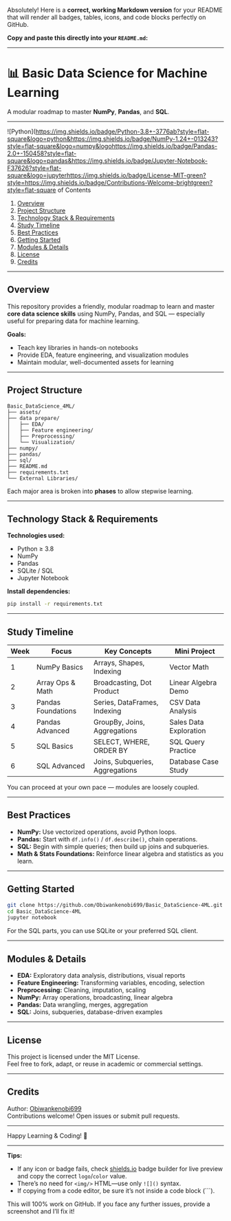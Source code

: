 Absolutely! Here is a **correct, working Markdown version** for your README that will render all badges, tables, icons, and code blocks perfectly on GitHub.

**Copy and paste this directly into your `README.md`:**

***

# 📊 Basic Data Science for Machine Learning

A modular roadmap to master **NumPy**, **Pandas**, and **SQL**.

***

![Python](https://img.shields.io/badge/Python-3.8+-3776ab?style=flat-square&logo=python&https://img.shields.io/badge/NumPy-1.24+-013243?style=flat-square&logo=numpy&logohttps://img.shields.io/badge/Pandas-2.0+-150458?style=flat-square&logo=pandas&https://img.shields.io/badge/Jupyter-Notebook-F37626?style=flat-square&logo=jupyterhttps://img.shields.io/badge/License-MIT-green?style=https://img.shields.io/badge/Contributions-Welcome-brightgreen?style=flat-square of Contents

1. [Overview](#overview)
2. [Project Structure](#project-structure)
3. [Technology Stack & Requirements](#technology-stack--requirements)
4. [Study Timeline](#study-timeline)
5. [Best Practices](#best-practices)
6. [Getting Started](#getting-started)
7. [Modules & Details](#modules--details)
8. [License](#license)
9. [Credits](#credits)

***

## Overview

This repository provides a friendly, modular roadmap to learn and master **core data science skills** using NumPy, Pandas, and SQL — especially useful for preparing data for machine learning.

**Goals:**

- Teach key libraries in hands-on notebooks
- Provide EDA, feature engineering, and visualization modules
- Maintain modular, well-documented assets for learning

***

## Project Structure

```
Basic_DataScience_4ML/
├── assets/
├── data prepare/
│   ├── EDA/
│   ├── Feature engineering/
│   ├── Preprocessing/
│   └── Visualization/
├── numpy/
├── pandas/
├── sql/
├── README.md
├── requirements.txt
└── External Libraries/
```

Each major area is broken into **phases** to allow stepwise learning.

***

## Technology Stack & Requirements

**Technologies used:**

- Python ≥ 3.8
- NumPy
- Pandas
- SQLite / SQL
- Jupyter Notebook

**Install dependencies:**

```bash
pip install -r requirements.txt
```

***

## Study Timeline

| Week | Focus              | Key Concepts                     | Mini Project             |
|------|--------------------|----------------------------------|--------------------------|
| 1    | NumPy Basics       | Arrays, Shapes, Indexing         | Vector Math              |
| 2    | Array Ops & Math   | Broadcasting, Dot Product        | Linear Algebra Demo      |
| 3    | Pandas Foundations | Series, DataFrames, Indexing     | CSV Data Analysis        |
| 4    | Pandas Advanced    | GroupBy, Joins, Aggregations     | Sales Data Exploration   |
| 5    | SQL Basics         | SELECT, WHERE, ORDER BY          | SQL Query Practice       |
| 6    | SQL Advanced       | Joins, Subqueries, Aggregations  | Database Case Study      |

You can proceed at your own pace — modules are loosely coupled.

***

## Best Practices

- **NumPy:** Use vectorized operations, avoid Python loops.
- **Pandas:** Start with `df.info()` / `df.describe()`, chain operations.
- **SQL:** Begin with simple queries; then build up joins and subqueries.
- **Math & Stats Foundations:** Reinforce linear algebra and statistics as you learn.

***

## Getting Started

```bash
git clone https://github.com/Obiwankenobi699/Basic_DataScience-4ML.git
cd Basic_DataScience-4ML
jupyter notebook
```

For the SQL parts, you can use SQLite or your preferred SQL client.

***

## Modules & Details

- **EDA:** Exploratory data analysis, distributions, visual reports
- **Feature Engineering:** Transforming variables, encoding, selection
- **Preprocessing:** Cleaning, imputation, scaling
- **NumPy:** Array operations, broadcasting, linear algebra
- **Pandas:** Data wrangling, merges, aggregation
- **SQL:** Joins, subqueries, database-driven examples

***

## License

This project is licensed under the MIT License.  
Feel free to fork, adapt, or reuse in academic or commercial settings.

***

## Credits

Author: [Obiwankenobi699](https://github.com/Obiwankenobi699)  
Contributions welcome! Open issues or submit pull requests.

***

Happy Learning & Coding! 🚀

***

**Tips:**
- If any icon or badge fails, check [shields.io](https://shields.io/) badge builder for live preview and copy the correct `logo`/`color` value.
- There’s no need for `<img/>` HTML—use only `![]()` syntax.
- If copying from a code editor, be sure it’s not inside a code block (```).

This will 100% work on GitHub. If you face any further issues, provide a screenshot and I’ll fix it!
